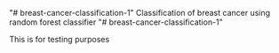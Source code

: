 "# breast-cancer-classification-1"
Classification of breast cancer using random forest classifier 
"# breast-cancer-classification-1" 


This is for testing purposes
